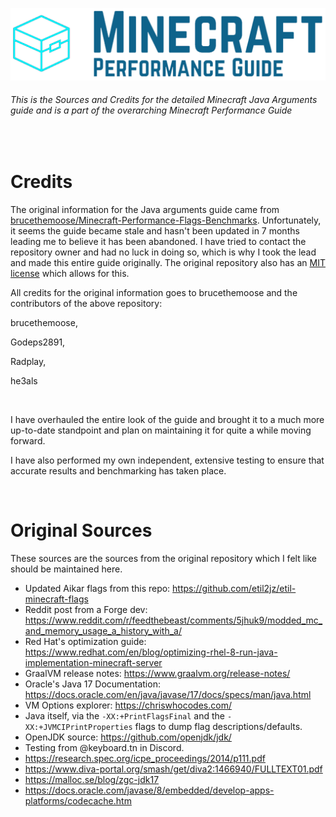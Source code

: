 ![Minecraft Performance Guide Logo - Full][Logo Full]

###### This is the Sources and Credits for the detailed Minecraft Java Arguments guide and is a part of the overarching Minecraft Performance Guide

<br>

Credits
======

The original information for the Java arguments guide came from [brucethemoose/Minecraft-Performance-Flags-Benchmarks](https://github.com/brucethemoose/Minecraft-Performance-Flags-Benchmarks). Unfortunately, it seems the guide became stale and hasn't been updated in 7 months leading me to believe it has been abandoned. I have tried to contact the repository owner and had no luck in doing so, which is why I took the lead and made this entire guide originally. The original repository also has an [MIT license](https://github.com/brucethemoose/Minecraft-Performance-Flags-Benchmarks/blob/main/License.txt) which allows for this.

All credits for the original information goes to brucethemoose and the contributors of the above repository:

brucethemoose,

Godeps2891,

Radplay,

he3als

<br>

I have overhauled the entire look of the guide and brought it to a much more up-to-date standpoint and plan on maintaining it for quite a while moving forward.

I have also performed my own independent, extensive testing to ensure that accurate results and benchmarking has taken place.

<br>

Original Sources
======

These sources are the sources from the original repository which I felt like should be maintained here.

- Updated Aikar flags from this repo: https://github.com/etil2jz/etil-minecraft-flags
- Reddit post from a Forge dev: https://www.reddit.com/r/feedthebeast/comments/5jhuk9/modded_mc_and_memory_usage_a_history_with_a/
- Red Hat's optimization guide: https://www.redhat.com/en/blog/optimizing-rhel-8-run-java-implementation-minecraft-server
- GraalVM release notes: https://www.graalvm.org/release-notes/
- Oracle's Java 17 Documentation: https://docs.oracle.com/en/java/javase/17/docs/specs/man/java.html
- VM Options explorer: https://chriswhocodes.com/
- Java itself, via the `-XX:+PrintFlagsFinal` and the `-XX:+JVMCIPrintProperties` flags to dump flag descriptions/defaults.
- OpenJDK source: https://github.com/openjdk/jdk/
- Testing from @keyboard.tn in Discord.
- https://research.spec.org/icpe_proceedings/2014/p111.pdf
- https://www.diva-portal.org/smash/get/diva2:1466940/FULLTEXT01.pdf
- https://malloc.se/blog/zgc-jdk17
- https://docs.oracle.com/javase/8/embedded/develop-apps-platforms/codecache.htm


[Logo Small]: ../assets/Minecraft%20Performance%20Guide%20-%20Logo.png
[Logo Full]: ../assets/Minecraft%20Performance%20Guide%20-%20Full.png